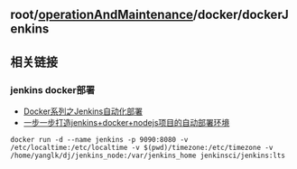 ## root/[operationAndMaintenance](../README.md)/docker/dockerJenkins
## 相关链接
### jenkins docker部署
* [Docker系列之Jenkins自动化部署](https://juejin.im/entry/5958f544f265da6c317d9c8f)
* [一步一步打造jenkins+docker+nodejs项目的自动部署环境](https://www.jianshu.com/p/052a2401595a)
~~~
docker run -d --name jenkins -p 9090:8080 -v /etc/localtime:/etc/localtime -v $(pwd)/timezone:/etc/timezone -v /home/yanglk/dj/jenkins_node:/var/jenkins_home jenkinsci/jenkins:lts
~~~

